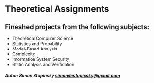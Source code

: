 # Theoretical Assignments 
## Fineshed projects from the following subjects:

- Theoretical Computer Science
- Statistics and Probability
- Model-Based Analysis
- Complexity
- Information System Security
- Static Analysis and Verification

##### Autor: Šimon Stupinský <simondestupinsky@gmail.com>
